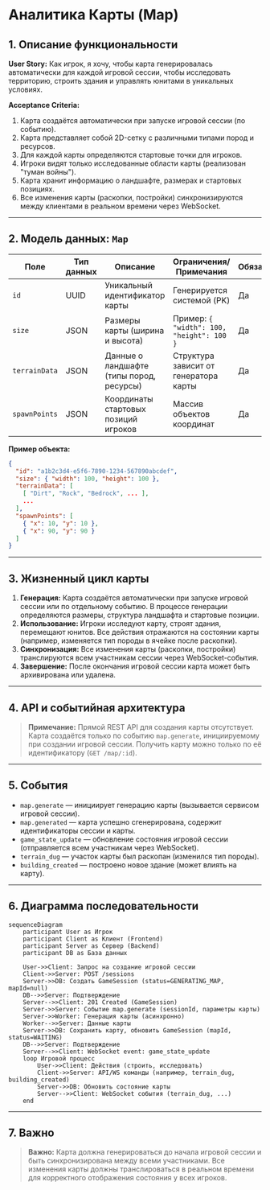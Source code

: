 # Аналитика Карты (Map)

## 1. Описание функциональности

**User Story:**
Как игрок, я хочу, чтобы карта генерировалась автоматически для каждой игровой сессии, чтобы исследовать территорию, строить здания и управлять юнитами в уникальных условиях.

**Acceptance Criteria:**

1. Карта создаётся автоматически при запуске игровой сессии (по событию).
2. Карта представляет собой 2D-сетку с различными типами пород и ресурсов.
3. Для каждой карты определяются стартовые точки для игроков.
4. Игроки видят только исследованные области карты (реализован "туман войны").
5. Карта хранит информацию о ландшафте, размерах и стартовых позициях.
6. Все изменения карты (раскопки, постройки) синхронизируются между клиентами в реальном времени через WebSocket.

---

## 2. Модель данных: `Map`

| Поле           | Тип данных | Описание                                   | Ограничения/Примечания                | Обязательное |
|----------------|------------|--------------------------------------------|---------------------------------------|--------------|
| `id`           | UUID       | Уникальный идентификатор карты             | Генерируется системой (PK)            | Да           |
| `size`         | JSON       | Размеры карты (ширина и высота)            | Пример: `{ "width": 100, "height": 100 }`| Да           |
| `terrainData`  | JSON       | Данные о ландшафте (типы пород, ресурсы)   | Структура зависит от генератора карты | Да           |
| `spawnPoints`  | JSON       | Координаты стартовых позиций игроков       | Массив объектов координат             | Да           |

**Пример объекта:**

```json
{
  "id": "a1b2c3d4-e5f6-7890-1234-567890abcdef",
  "size": { "width": 100, "height": 100 },
  "terrainData": [
    [ "Dirt", "Rock", "Bedrock", ... ],
    ...
  ],
  "spawnPoints": [
    { "x": 10, "y": 10 },
    { "x": 90, "y": 90 }
  ]
}
```

---

## 3. Жизненный цикл карты

1. **Генерация:**
   Карта создаётся автоматически при запуске игровой сессии или по отдельному событию. В процессе генерации определяются размеры, структура ландшафта и стартовые позиции.
2. **Использование:**
   Игроки исследуют карту, строят здания, перемещают юнитов. Все действия отражаются на состоянии карты (например, изменяется тип породы в ячейке после раскопки).
3. **Синхронизация:**
   Все изменения карты (раскопки, постройки) транслируются всем участникам сессии через WebSocket-события.
4. **Завершение:**
   После окончания игровой сессии карта может быть архивирована или удалена.

---

## 4. API и событийная архитектура

> **Примечание:** Прямой REST API для создания карты отсутствует. Карта создаётся только по событию `map.generate`, инициируемому при создании игровой сессии. Получить карту можно только по её идентификатору (`GET /map/:id`).

---

## 5. События

- `map.generate` — инициирует генерацию карты (вызывается сервисом игровой сессии).
- `map.generated` — карта успешно сгенерирована, содержит идентификаторы сессии и карты.
- `game_state_update` — обновление состояния игровой сессии (отправляется всем участникам через WebSocket).
- `terrain_dug` — участок карты был раскопан (изменился тип породы).
- `building_created` — построено новое здание (может влиять на карту).

---

## 6. Диаграмма последовательности

```mermaid
sequenceDiagram
    participant User as Игрок
    participant Client as Клиент (Frontend)
    participant Server as Сервер (Backend)
    participant DB as База данных

    User->>Client: Запрос на создание игровой сессии
    Client->>Server: POST /sessions
    Server->>DB: Создать GameSession (status=GENERATING_MAP, mapId=null)
    DB-->>Server: Подтверждение
    Server-->>Client: 201 Created (GameSession)
    Server->>Server: Событие map.generate (sessionId, параметры карты)
    Server->>Worker: Генерация карты (асинхронно)
    Worker-->>Server: Данные карты
    Server->>DB: Сохранить карту, обновить GameSession (mapId, status=WAITING)
    DB-->>Server: Подтверждение
    Server-->>Client: WebSocket event: game_state_update
    loop Игровой процесс
        User->>Client: Действия (строить, исследовать)
        Client->>Server: API/WS команды (например, terrain_dug, building_created)
        Server->>DB: Обновить состояние карты
        Server-->>Client: WebSocket события (terrain_dug, ...)
    end
```

---

## 7. Важно

> **Важно:** Карта должна генерироваться до начала игровой сессии и быть синхронизирована между всеми участниками. Все изменения карты должны транслироваться в реальном времени для корректного отображения состояния у всех игроков.
